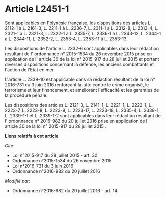 # Article L2451-1

Sont applicables en Polynésie française, les dispositions des articles L. 2112-1 à L. 2161-3, L. 2211-1 à L. 2236-7, L.
2311-1 à L. 2312-8, L. 2313-4, L. 2321-1 à L. 2321-3, L. 2322-1 à L. 2335-7, L. 2336-1 à L. 2343-12, L. 2344-1 à L. 2344-11,
L. 2352-2, L. 2353-4, L. 2353-11 à L. 2353-13. 

Les dispositions de l'article L. 2332-6 sont applicables dans leur rédaction résultant de l' ordonnance n° 2015-1534 du 26
novembre 2015 prise en application de l' article 30 de la loi n° 2015-917 du 28 juillet 2015 et portant diverses dispositions
concernant la défense, les anciens combattants et l'action de l'Etat en mer.

L'article L. 2339-10 est applicable dans sa rédaction résultant de la loi n° 2016-731 du 3 juin 2016 renforçant la lutte
contre le crime organisé, le terrorisme et leur financement, et améliorant l'efficacité et les garanties de la procédure
pénale.

Les dispositions des articles L. 2121-3, L. 2141-1, L. 2221-1, L. 2222-1, L. 2223-7, L. 2223-8, L. 2223-9, L. 2223-17, L.
2223-18, L. 2335-4, L. 2339-1, L. 2339-1-1 et L. 2339-1-2 sont applicables dans leur rédaction résultant de l' ordonnance n°
2016-982 du 20 juillet 2016 prise en application de l' article 30 de la loi n° 2015-917 du 28 juillet 2015 .

**Liens relatifs à cet article**

_Cite_:

  - Loi n°2015-917 du 28 juillet 2015 - art. 30
  - Ordonnance n°2015-1534 du 26 novembre 2015
  - Loi n°2016-731 du 3 juin 2016
  - Ordonnance n°2016-982 du 20 juillet 2016

_Modifié par_:

  - Ordonnance n°2016-982 du 20 juillet 2016 - art. 14
